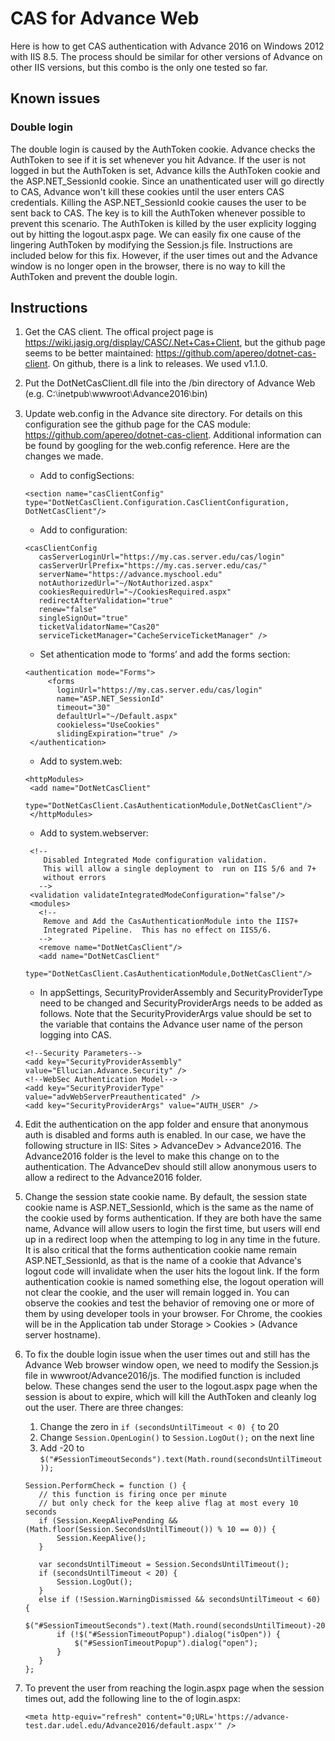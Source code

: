 # CAS for Advance Web

Here is how to get CAS authentication with Advance 2016 on Windows 2012 with IIS 8.5. The process should be similar for other versions of Advance on other IIS versions, but this combo is the only one tested so far. 

## Known issues
### Double login
The  double login is caused by the AuthToken cookie. Advance checks the AuthToken to see if it is set whenever you hit Advance. If the user is not logged in but the AuthToken is set, Advance kills the AuthToken cookie and the ASP.NET_SessionId cookie. Since an unathenticated user will go directly to CAS, Advance won't kill these cookies until the user enters CAS credentials. Killing the ASP.NET_SessionId cookie causes the user to be sent back to CAS. The key is to kill the AuthToken whenever possible to prevent this scenario. The AuthToken is killed by the user explicity logging out by hitting the logout.aspx page. We can easily fix one cause of the lingering AuthToken by modifying the Session.js file. Instructions are included below for this fix. However, if the user times out and the Advance window is no longer open in the browser, there is no way to kill the AuthToken and prevent the double login.

## Instructions
1. Get the CAS client. The offical project page is https://wiki.jasig.org/display/CASC/.Net+Cas+Client,
but the github page seems to be better maintained: https://github.com/apereo/dotnet-cas-client. On github, there is a link to releases. We used v1.1.0.

2. Put the DotNetCasClient.dll file into the /bin directory of Advance Web (e.g. C:⧵inetpub⧵wwwroot⧵Advance2016⧵bin)

3. Update web.config in the Advance site directory. For details on this configuration see the github page for the CAS module: https://github.com/apereo/dotnet-cas-client. Additional information can be found by googling for the web.config reference. Here are the changes we made.

   * Add to configSections:
   
   `<section name="casClientConfig" type="DotNetCasClient.Configuration.CasClientConfiguration, DotNetCasClient"/>`
   
   * Add to configuration:
   ```
   <casClientConfig
      casServerLoginUrl="https://my.cas.server.edu/cas/login"
      casServerUrlPrefix="https://my.cas.server.edu/cas/"
      serverName="https://advance.myschool.edu"
      notAuthorizedUrl="~/NotAuthorized.aspx"
      cookiesRequiredUrl="~/CookiesRequired.aspx"
      redirectAfterValidation="true"
      renew="false"
      singleSignOut="true"
      ticketValidatorName="Cas20"
      serviceTicketManager="CacheServiceTicketManager" />
   ```
   * Set athentication mode to ‘forms’ and add the forms section:
   ```
   <authentication mode="Forms">
        <forms
          loginUrl="https://my.cas.server.edu/cas/login"
          name="ASP.NET_SessionId"
          timeout="30"
          defaultUrl="~/Default.aspx"
          cookieless="UseCookies"
          slidingExpiration="true" />
    </authentication>
   ```
   * Add to system.web:
   ```
   <httpModules>
    <add name="DotNetCasClient"
         type="DotNetCasClient.CasAuthenticationModule,DotNetCasClient"/>
    </httpModules>
   ```
   * Add to system.webserver:
   ```
    <!--
       Disabled Integrated Mode configuration validation.
       This will allow a single deployment to  run on IIS 5/6 and 7+
       without errors
      -->
    <validation validateIntegratedModeConfiguration="false"/>
    <modules>
      <!--
       Remove and Add the CasAuthenticationModule into the IIS7+
       Integrated Pipeline.  This has no effect on IIS5/6.
      -->
      <remove name="DotNetCasClient"/>
      <add name="DotNetCasClient"
           type="DotNetCasClient.CasAuthenticationModule,DotNetCasClient"/>
   ```
   * In appSettings, SecurityProviderAssembly and SecurityProviderType need to be changed and SecurityProviderArgs needs to be added as follows. Note that the SecurityProviderArgs value should be set to the variable that contains the Advance user name of the person logging into CAS.
   ```
   <!--Security Parameters-->
   <add key="SecurityProviderAssembly" value="Ellucian.Advance.Security" />
   <!--WebSec Authentication Model-->
   <add key="SecurityProviderType" value="advWebServerPreauthenticated" />
   <add key="SecurityProviderArgs" value="AUTH_USER" />
   ```
4. Edit the authentication on the app folder and ensure that anonymous auth is disabled and forms auth is enabled. In our case, we have the following structure in IIS: Sites > AdvanceDev > Advance2016. The Advance2016 folder is the level to make this change on to the authentication. The AdvanceDev should still allow anonymous users to allow a redirect to the Advance2016 folder.

5. Change the session state cookie name. By default, the session state cookie name is ASP.NET_SessionId, which is the same as the name of the cookie used by forms authentication. If they are both have the same name, Advance will allow users to login the first time, but users will end up in a redirect loop when the attemping to log in any time in the future. It is also critical that the forms authentication cookie name remain ASP.NET_SessionId, as that is the name of a cookie that Advance's logout code will invalidate when the user hits the logout link. If the form authentication cookie is named something else, the logout operation will not clear the cookie, and the user will remain logged in. You can observe the cookies and test the behavior of removing one or more of them by using developer tools in your browser. For Chrome, the cookies will be in the Application tab under Storage > Cookies > (Advance server hostname).

6. To fix the double login issue when the user times out and still has the Advance Web browser window open, we need to modify the Session.js file in wwwroot/Advance2016/js. The modified function is included below. These changes send the user to the logout.aspx page when the session is about to expire, which will kill the AuthToken and cleanly log out the user. There are three changes:
   1. Change the zero in ```if (secondsUntilTimeout < 0) {``` to 20
   2. Change ```Session.OpenLogin()``` to ```Session.LogOut();``` on the next line
   3. Add -20 to ```$("#SessionTimeoutSeconds").text(Math.round(secondsUntilTimeout));```
   ```
   Session.PerformCheck = function () {
      // this function is firing once per minute
      // but only check for the keep alive flag at most every 10 seconds 
      if (Session.KeepAlivePending && (Math.floor(Session.SecondsUntilTimeout()) % 10 == 0)) {
          Session.KeepAlive();
      }

      var secondsUntilTimeout = Session.SecondsUntilTimeout();
      if (secondsUntilTimeout < 20) {
          Session.LogOut();
      }
      else if (!Session.WarningDismissed && secondsUntilTimeout < 60) {
          $("#SessionTimeoutSeconds").text(Math.round(secondsUntilTimeout)-20);
          if (!$("#SessionTimeoutPopup").dialog("isOpen")) {
              $("#SessionTimeoutPopup").dialog("open");
          }
      }
   };
   ```

7. To prevent the user from reaching the login.aspx page when the session times out, add the following line to the <head> of login.aspx: 
   ```
   <meta http-equiv="refresh" content="0;URL='https://advance-test.dar.udel.edu/Advance2016/default.aspx'" />
   ```


